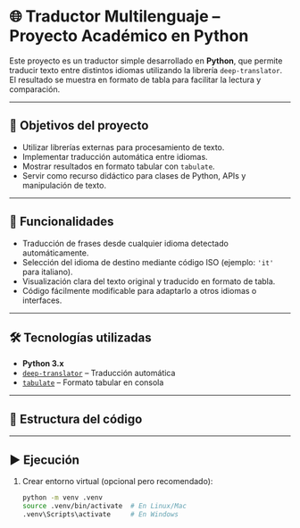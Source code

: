 # 🌐 Traductor Multilenguaje – Proyecto Académico en Python

Este proyecto es un traductor simple desarrollado en **Python**, que permite traducir texto entre distintos idiomas utilizando la librería `deep-translator`. El resultado se muestra en formato de tabla para facilitar la lectura y comparación.

---

## 🎯 Objetivos del proyecto

- Utilizar librerías externas para procesamiento de texto.
- Implementar traducción automática entre idiomas.
- Mostrar resultados en formato tabular con `tabulate`.
- Servir como recurso didáctico para clases de Python, APIs y manipulación de texto.

---

## 🧠 Funcionalidades

- Traducción de frases desde cualquier idioma detectado automáticamente.
- Selección del idioma de destino mediante código ISO (ejemplo: `'it'` para italiano).
- Visualización clara del texto original y traducido en formato de tabla.
- Código fácilmente modificable para adaptarlo a otros idiomas o interfaces.

---

## 🛠️ Tecnologías utilizadas

- **Python 3.x**
- [`deep-translator`](https://pypi.org/project/deep-translator/) – Traducción automática
- [`tabulate`](https://pypi.org/project/tabulate/) – Formato tabular en consola

---

## 📁 Estructura del código
---

## ▶️ Ejecución

1. Crear entorno virtual (opcional pero recomendado):

   ```bash
   python -m venv .venv
   source .venv/bin/activate  # En Linux/Mac
   .venv\Scripts\activate     # En Windows
